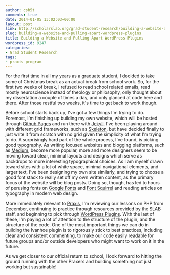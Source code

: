 ```yaml
---
author: csb5t
comments: true
date: 2014-01-05 13:02:03+00:00
layout: post
link: http://scholarslab.org/grad-student-research/building-a-website-and-pulling-apart-wordpress-plugins/
slug: building-a-website-and-pulling-apart-wordpress-plugins
title: Building a Website and Pulling Apart WordPress Plugins
wordpress_id: 9247
categories:
- Grad Student Research
tags:
- praxis program
---
```


For the first time in all my years as a graduate student, I decided to take some of Christmas break as an actual break from school work. So, for the first two weeks of break, I refused to read school related emails, read mostly neuroscience instead of theology or philosophy, only thought about my dissertation a couple of times a day, and only glanced at code here and there. After those restful two weeks, it's time to get back to work though.

Before school starts back up, I've got a few things I'm trying to do. Foremost, I'm finishing up building my own website, which will be hosted through [Github Pages](http://pages.github.com/) and run there with [Jekyll](http://jekyllrb.com/). I've been playing around with different grid frameworks, such as [Skeleton](http://www.getskeleton.com/), but have decided finally to just write it from scratch with no grid given the simplicity of what I'm trying to do. A surprisingly hard part of the whole process, I've found, is picking good typography. As writing focused websites and blogging platforms, such as [Medium](https://medium.com/), become more popular, more and more designers seem to be moving toward clear, minimal layouts and designs which serve as backdrops to more interesting typographical choices. As I am myself drawn toward sites with a lot of white space, minimal navigational elements, and larger text, I've been designing my own site similarly, and trying to choose a good font stack to really set off my own written content, as the primary focus of the website will be blog posts. Doing so, though, has led to hours of perusing fonts on [Google Fonts](http://www.google.com/fonts) and [Font Squirrel](http://www.fontsquirrel.com/) and reading articles on typography in modern web design.

More immediately relevant to [Praxis](http://praxis.scholarslab.org/), I'm reviewing our lessons on PHP from December, continuing to practice through resources provided by the SLAB staff, and beginning to pick through [WordPress Plugins](http://wordpress.org/plugins/). With the last of these, I'm paying a lot of attention to the structure of the plugin, and the structure of the code. One of the most important things we can do in building the Ivanhoe plugin is to rigorously stick to best practices, including clear and consistent commenting, to make our code easily readable for future groups and/or outside developers who might want to work on it in the future.

As we get closer to our official return to school, I look forward to hitting the ground running with the other Praxers and building something not just working but sustainable!
